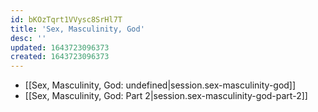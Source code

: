 ```yaml
---
id: bKOzTqrt1VVysc8SrHl7T
title: 'Sex, Masculinity, God'
desc: ''
updated: 1643723096373
created: 1643723096373
---
```


- [[Sex, Masculinity, God: undefined|session.sex-masculinity-god]]
- [[Sex, Masculinity, God:  Part 2|session.sex-masculinity-god-part-2]]
